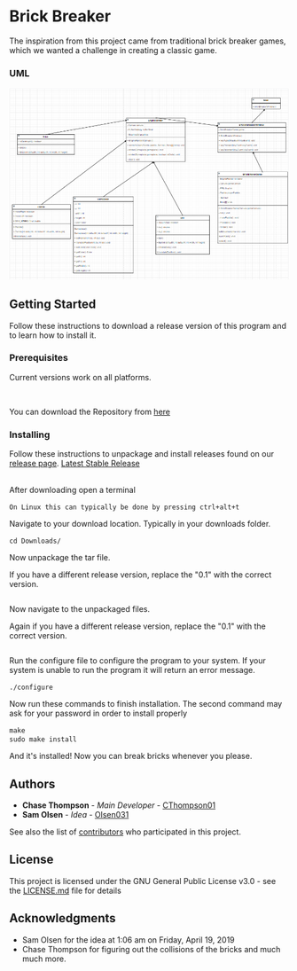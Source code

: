 # Brick Breaker

The inspiration from this project came from traditional brick breaker games, which we wanted a challenge in creating a classic game. 

### UML

![GitHub Logo](UML.PNG)

## Getting Started

Follow these instructions to download a release version of this program and to learn how to install it.

### Prerequisites

Current versions work on all platforms.

<br>

You can download the Repository from [here](https://github.com/brick-breaker/brickBreaker/tree/chase-development)



### Installing

Follow these instructions to unpackage and install releases found on our [release page](https://github.com/CThompson01/christmas-eve-eve/releases).
[Latest Stable Release](https://github.com/CThompson01/christmas-eve-eve/releases/tag/v0.1.1-alpha)

<br>
After downloading open a terminal

```
On Linux this can typically be done by pressing ctrl+alt+t

```

Navigate to your download location. Typically in your downloads folder.

```
cd Downloads/
```

Now unpackage the tar file. 

If you have a different release version, replace the "0.1" with the correct version.

```

```

Now navigate to the unpackaged files.

Again if you have a different release version, replace the "0.1" with the correct version.

```

```

Run the configure file to configure the program to your system.
If your system is unable to run the program it will return an error message.

```
./configure
```

Now run these commands to finish installation. The second command may ask for your password in order to install properly

```
make
sudo make install
```

And it's installed! Now you can break bricks whenever you please.

## Authors

* **Chase Thompson** - *Main Developer* - [CThompson01](https://github.com/CThompson01)
* **Sam Olsen** - *Idea* - [Olsen031](https://github.com/Olsen031)


See also the list of [contributors](????) who participated in this project.

## License

This project is licensed under the GNU General Public License v3.0 - see the [LICENSE.md](LICENSE.md) file for details

## Acknowledgments

* Sam Olsen for the idea at 1:06 am on Friday, April 19, 2019
* Chase Thompson for figuring out the collisions of the bricks and much much more. 

